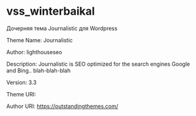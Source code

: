 # vss_winterbaikal
Дочерняя тема Journalistic для Wordpress

Theme Name: Journalistic

Author: lighthouseseo

Description: Journalistic is SEO optimized for the search engines Google and Bing.. blah-blah-blah

Version: 3.3

Theme URI:

Author URI: https://outstandingthemes.com/
